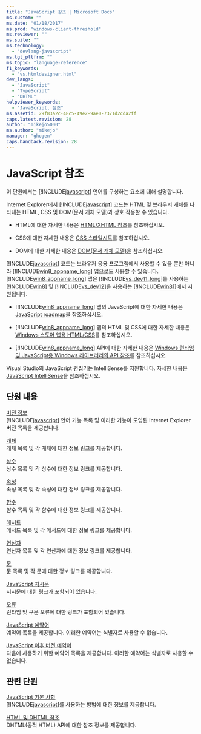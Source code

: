 ```yaml
---
title: "JavaScript 참조 | Microsoft Docs"
ms.custom: ""
ms.date: "01/18/2017"
ms.prod: "windows-client-threshold"
ms.reviewer: ""
ms.suite: ""
ms.technology: 
  - "devlang-javascript"
ms.tgt_pltfrm: ""
ms.topic: "language-reference"
f1_keywords: 
  - "vs.htmldesigner.html"
dev_langs: 
  - "JavaScript"
  - "TypeScript"
  - "DHTML"
helpviewer_keywords: 
  - "JavaScript, 참조"
ms.assetid: 29f83a2c-48c5-49e2-9ae0-7371d2cda2ff
caps.latest.revision: 28
author: "mikejo5000"
ms.author: "mikejo"
manager: "ghogen"
caps.handback.revision: 28
---
```

# JavaScript 참조
이 단원에서는 [!INCLUDE[javascript](../../javascript/includes/javascript-md.md)] 언어를 구성하는 요소에 대해 설명합니다.  
  
 Internet Explorer에서 [!INCLUDE[javascript](../../javascript/includes/javascript-md.md)] 코드는 HTML 및 브라우저 개체를 나타내는 HTML, CSS 및 DOM\(문서 개체 모델\)과 상호 작용할 수 있습니다.  
  
-   HTML에 대한 자세한 내용은 [HTML\/XHTML 참조](http://go.microsoft.com/fwlink/p/?LinkId=251007)를 참조하십시오.  
  
-   CSS에 대한 자세한 내용은 [CSS 스타일시트](http://go.microsoft.com/fwlink/p/?LinkId=251008)를 참조하십시오.  
  
-   DOM에 대한 자세한 내용은 [DOM\(문서 개체 모델\)](http://go.microsoft.com/fwlink/p/?LinkId=251009)을 참조하십시오.  
  
 [!INCLUDE[javascript](../../javascript/includes/javascript-md.md)] 코드는 브라우저 응용 프로그램에서 사용할 수 있을 뿐만 아니라 [!INCLUDE[win8_appname_long](../../javascript/advanced/includes/win8-appname-long-md.md)] 앱으로도 사용할 수 있습니다.  [!INCLUDE[win8_appname_long](../../javascript/advanced/includes/win8-appname-long-md.md)] 앱은 [!INCLUDE[vs_dev11_long](../../javascript/includes/vs-dev11-long-md.md)]를 사용하는 [!INCLUDE[win8](../../javascript/includes/win8-md.md)] 및 [!INCLUDE[vs_dev12](../../javascript/includes/vs-dev12-md.md)]을 사용하는 [!INCLUDE[win81](../../javascript/includes/win81-md.md)]에서 지원됩니다.  
  
-   [!INCLUDE[win8_appname_long](../../javascript/advanced/includes/win8-appname-long-md.md)] 앱의 JavaScript에 대한 자세한 내용은 [JavaScript roadmap](http://msdn.microsoft.com/ko-kr/4f28182b-1e4b-4bbd-8ae9-dcc504de4341)을 참조하십시오.  
  
-   [!INCLUDE[win8_appname_long](../../javascript/advanced/includes/win8-appname-long-md.md)] 앱의 HTML 및 CSS에 대한 자세한 내용은 [Windows 스토어 앱용 HTML\/CSS](http://go.microsoft.com/fwlink/p/?LinkId=250939)를 참조하십시오.  
  
-   [!INCLUDE[win8_appname_long](../../javascript/advanced/includes/win8-appname-long-md.md)] API에 대한 자세한 내용은 [Windows 런타임 및 JavaScript용 Windows 라이브러리의 API 참조](http://go.microsoft.com/fwlink/p/?LinkID=250938)를 참조하십시오.  
  
 Visual Studio의 JavaScript 편집기는 IntelliSense를 지원합니다.  자세한 내용은 [JavaScript IntelliSense](../Topic/JavaScript%20IntelliSense.md)을 참조하십시오.  
  
## 단원 내용  
 [버전 정보](../../javascript/reference/javascript-version-information.md)  
 [!INCLUDE[javascript](../../javascript/includes/javascript-md.md)] 언어 기능 목록 및 이러한 기능이 도입된 Internet Explorer 버전 목록을 제공합니다.  
  
 [개체](../../javascript/reference/javascript-objects.md)  
 개체 목록 및 각 개체에 대한 정보 링크를 제공합니다.  
  
 [상수](../../javascript/reference/javascript-constants.md)  
 상수 목록 및 각 상수에 대한 정보 링크를 제공합니다.  
  
 [속성](../../javascript/reference/javascript-properties.md)  
 속성 목록 및 각 속성에 대한 정보 링크를 제공합니다.  
  
 [함수](../../javascript/reference/javascript-functions.md)  
 함수 목록 및 각 함수에 대한 정보 링크를 제공합니다.  
  
 [메서드](../../javascript/reference/javascript-methods.md)  
 메서드 목록 및 각 메서드에 대한 정보 링크를 제공합니다.  
  
 [연산자](../../javascript/reference/javascript-operators.md)  
 연산자 목록 및 각 연산자에 대한 정보 링크를 제공합니다.  
  
 [문](../../javascript/reference/javascript-statements.md)  
 문 목록 및 각 문에 대한 정보 링크를 제공합니다.  
  
 [JavaScript 지시문](../../javascript/reference/javascript-directives.md)  
 지시문에 대한 링크가 포함되어 있습니다.  
  
 [오류](../../javascript/reference/javascript-errors.md)  
 런타임 및 구문 오류에 대한 링크가 포함되어 있습니다.  
  
 [JavaScript 예약어](../../javascript/reference/javascript-reserved-words.md)  
 예약어 목록을 제공합니다.  이러한 예약어는 식별자로 사용할 수 없습니다.  
  
 [JavaScript 이후 버전 예약어](../../javascript/reference/javascript-future-reserved-words.md)  
 다음에 사용하기 위한 예약어 목록을 제공합니다.  이러한 예약어는 식별자로 사용할 수 없습니다.  
  
## 관련 단원  
 [JavaScript 기본 사항](../../javascript/javascript-fundamentals.md)  
 [!INCLUDE[javascript](../../javascript/includes/javascript-md.md)]를 사용하는 방법에 대한 정보를 제공합니다.  
  
 [HTML 및 DHTML 참조](http://go.microsoft.com/fwlink/?LinkId=148095)  
 DHTML\(동적 HTML\) API에 대한 참조 정보를 제공합니다.